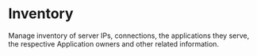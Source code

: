 Inventory
=========

Manage inventory of server IPs, connections, the applications they serve, the respective Application owners and other related information.
